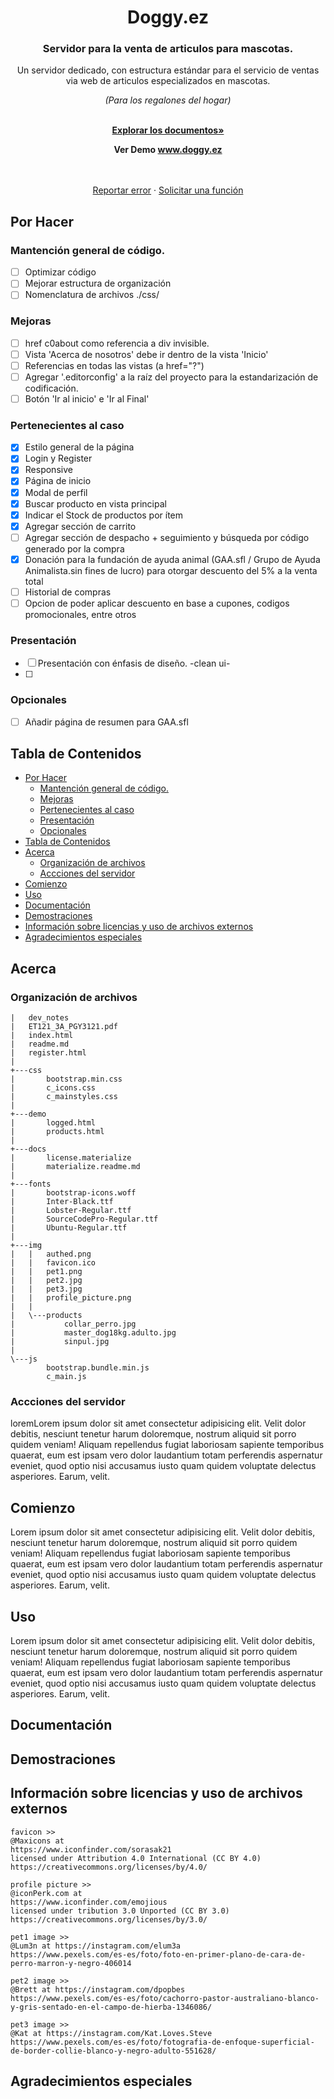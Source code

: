 [//]: # (@eukelade)

<div align="center">
    <h1>Doggy.ez</h1>
    <h3>Servidor para la venta de articulos para mascotas.</h2>
    <p align="center">
        Un servidor dedicado, con estructura estándar para el servicio de ventas via web de articulos especializados en mascotas.
        <p><em>(Para los regalones del hogar)</em></p>
        <br />
        <a href="#documentación"><strong>Explorar los documentos»</strong></a>
        <strong>
          <p>Ver Demo <a href="https://eukeladee.github.io/doggy.ez/">www.doggy.ez</a></p>
        </strong>
        <br />
        <br />
        <a href="#">Reportar error</a>
            ·
        <a href="#">Solicitar una función</a>
    </p>
</div>

## Por Hacer
### Mantención general de código.
- [ ] Optimizar código
- [ ] Mejorar estructura de organización
- [ ] Nomenclatura de archivos ./css/

### Mejoras
- [ ] href c0about como referencia a div invisible.
- [ ] Vista 'Acerca de nosotros' debe ir dentro de la vista 'Inicio'
- [ ] Referencias en todas las vistas (a href="?")
- [ ] Agregar '.editorconfig' a la raíz del proyecto para la estandarización de codificación.
- [ ] Botón 'Ir al inicio' e 'Ir al Final'

### Pertenecientes al caso
- [x] Estilo general de la página
- [x] Login y Register
- [x] Responsive
- [x] Página de inicio
- [x] Modal de perfil
- [x] Buscar producto en vista principal
- [x] Indicar el Stock de productos por ítem
- [x] Agregar sección de carrito
- [ ] Agregar sección de despacho + seguimiento y búsqueda por código generado por la compra
- [x] Donación para la fundación de ayuda animal (GAA.sfl / Grupo de Ayuda Animalista.sin fines de lucro) para otorgar descuento del 5% a la venta total
- [ ] Historial de compras
- [ ] Opcion de poder aplicar descuento en base a cupones, codigos promocionales, entre otros

### Presentación
- [ ] Presentación con énfasis de diseño. -clean ui-
- [ ] 

### Opcionales
- [ ] Añadir página de resumen para GAA.sfl

## Tabla de Contenidos
- [Por Hacer](#por-hacer)
	- [Mantención general de código.](#mantención-general-de-código)
	- [Mejoras](#mejoras)
	- [Pertenecientes al caso](#pertenecientes-al-caso)
	- [Presentación](#presentación)
	- [Opcionales](#opcionales)
- [Tabla de Contenidos](#tabla-de-contenidos)
- [Acerca](#acerca)
	- [Organización de archivos](#organización-de-archivos)
	- [Accciones del servidor](#accciones-del-servidor)
- [Comienzo](#comienzo)
- [Uso](#uso)
- [Documentación](#documentación)
- [Demostraciones](#demostraciones)
- [Información sobre licencias y uso de archivos externos](#información-sobre-licencias-y-uso-de-archivos-externos)
- [Agradecimientos especiales](#agradecimientos-especiales)

## Acerca

### Organización de archivos

	|   dev_notes
	|   ET121_3A_PGY3121.pdf
	|   index.html
	|   readme.md
	|   register.html
	|
	+---css
	|       bootstrap.min.css
	|       c_icons.css
	|       c_mainstyles.css
	|
	+---demo
	|       logged.html
	|       products.html
	|
	+---docs
	|       license.materialize
	|       materialize.readme.md
	|
	+---fonts
	|       bootstrap-icons.woff
	|       Inter-Black.ttf
	|       Lobster-Regular.ttf
	|       SourceCodePro-Regular.ttf
	|       Ubuntu-Regular.ttf
	|
	+---img
	|   |   authed.png
	|   |   favicon.ico
	|   |   pet1.png
	|   |   pet2.jpg
	|   |   pet3.jpg
	|   |   profile_picture.png
	|   |
	|   \---products
	|           collar_perro.jpg
	|           master_dog18kg.adulto.jpg
	|           sinpul.jpg
	|
	\---js
			bootstrap.bundle.min.js
			c_main.js

### Accciones del servidor

loremLorem ipsum dolor sit amet consectetur adipisicing elit. Velit dolor debitis, nesciunt tenetur harum doloremque, nostrum aliquid sit porro quidem veniam! Aliquam repellendus fugiat laboriosam sapiente temporibus quaerat, eum est ipsam vero dolor laudantium totam perferendis aspernatur eveniet, quod optio nisi accusamus iusto quam quidem voluptate delectus asperiores. Earum, velit.

## Comienzo

Lorem ipsum dolor sit amet consectetur adipisicing elit. Velit dolor debitis, nesciunt tenetur harum doloremque, nostrum aliquid sit porro quidem veniam! Aliquam repellendus fugiat laboriosam sapiente temporibus quaerat, eum est ipsam vero dolor laudantium totam perferendis aspernatur eveniet, quod optio nisi accusamus iusto quam quidem voluptate delectus asperiores. Earum, velit.

## Uso
Lorem ipsum dolor sit amet consectetur adipisicing elit. Velit dolor debitis, nesciunt tenetur harum doloremque, nostrum aliquid sit porro quidem veniam! Aliquam repellendus fugiat laboriosam sapiente temporibus quaerat, eum est ipsam vero dolor laudantium totam perferendis aspernatur eveniet, quod optio nisi accusamus iusto quam quidem voluptate delectus asperiores. Earum, velit.

## Documentación

## Demostraciones

## Información sobre licencias y uso de archivos externos

    favicon >>
    @Maxicons at
    https://www.iconfinder.com/sorasak21
    licensed under Attribution 4.0 International (CC BY 4.0)
    https://creativecommons.org/licenses/by/4.0/

    profile picture >>
    @iconPerk.com at
    https://www.iconfinder.com/emojious
    licensed under tribution 3.0 Unported (CC BY 3.0)
    https://creativecommons.org/licenses/by/3.0/

    pet1 image >>
    @Lum3n at https://instagram.com/elum3a
    https://www.pexels.com/es-es/foto/foto-en-primer-plano-de-cara-de-perro-marron-y-negro-406014

    pet2 image >>
    @Brett at https://instagram.com/dpopbes
    https://www.pexels.com/es-es/foto/cachorro-pastor-australiano-blanco-y-gris-sentado-en-el-campo-de-hierba-1346086/

    pet3 image >>
    @Kat at https://instagram.com/Kat.Loves.Steve
    https://www.pexels.com/es-es/foto/fotografia-de-enfoque-superficial-de-border-collie-blanco-y-negro-adulto-551628/

## Agradecimientos especiales